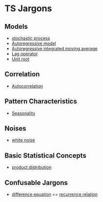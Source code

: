 # TS Jargons

## Models 
- [stochastic process](https://en.wikipedia.org/wiki/Stochastic_process#Definitions)
- [Autoregressive model](https://en.wikipedia.org/wiki/Autoregressive_model)
- [Autoregressive integrated moving average](https://en.wikipedia.org/wiki/Autoregressive_integrated_moving_average#Definition)
- [Lag operator](https://en.wikipedia.org/wiki/Lag_operator)
- [Unit root](https://en.wikipedia.org/wiki/Unit_root)

## Correlation
- [Autocorrelation](https://en.wikipedia.org/wiki/Autocorrelation)

## Pattern Characteristics 
- [Seasonality]()

## Noises 
- [white noise](https://en.wikipedia.org/wiki/White_noise#Mathematical_definitions)


## Basic Statistical Concepts 
- [product distribution](https://en.wikipedia.org/wiki/Product_distribution)

## Confusable Jargons 

- [difference equation](https://en.wikipedia.org/wiki/Recurrence_relation) == [recurrence relation](https://en.wikipedia.org/wiki/Recurrence_relation)  